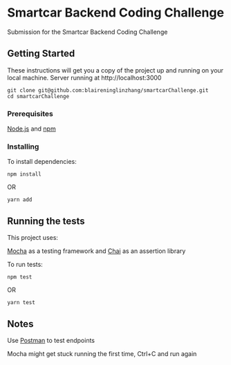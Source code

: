 # Smartcar Backend Coding Challenge

Submission for the Smartcar Backend Coding Challenge

## Getting Started

These instructions will get you a copy of the project up and running on your local machine. Server running at http://localhost:3000

```
git clone git@github.com:blaireninglinzhang/smartcarChallenge.git
cd smartcarChallenge
```

### Prerequisites

[Node.js](http://nodejs.org/) and [npm](https://www.npmjs.com/)

### Installing

To install dependencies:

```
npm install
```
OR

```
yarn add
```

## Running the tests

This project uses:

[Mocha](https://github.com/mochajs/mocha) as a testing framework and 
[Chai](https://github.com/chaijs/chai) as an assertion library

To run tests:

```
npm test
```
OR

```
yarn test
```

## Notes

Use [Postman](https://www.getpostman.com/) to test endpoints

Mocha might get stuck running the first time, Ctrl+C and run again